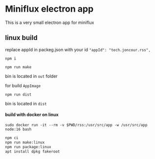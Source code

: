 # Miniflux electron app

This is a very small electron app for miniflux

## linux build

replace appId in packeg.json with your id `"appId": "tech.joncour.rss",`

`npm i`

`npm run make`

bin is located in `out` folder

for build `AppImage`

`npm run dist`

bin is located in `dist`

#### build with docker on linux

`sudo docker run -it --rm -v $PWD/rss:/usr/src/app -w /usr/src/app node:16 bash`

```bash
npm ci
npm run make:linux
npm run package:linux
apt install dpkg fakeroot
```